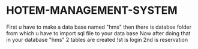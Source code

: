 # HOTEM-MANAGEMENT-SYSTEM
First u have to make a data base named "hms" then there is databse folder from which u have to import sql file to your data base 
Now after doing that in your database "hms" 2 tables are created !st is login 2nd is reservation


